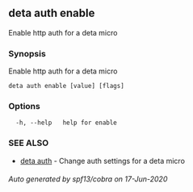 ## deta auth enable

Enable http auth for a deta micro

### Synopsis

Enable http auth for a deta micro

```
deta auth enable [value] [flags]
```

### Options

```
  -h, --help   help for enable
```

### SEE ALSO

* [deta auth](deta_auth.md)	 - Change auth settings for a deta micro

###### Auto generated by spf13/cobra on 17-Jun-2020
